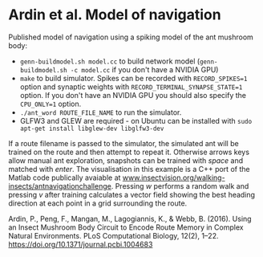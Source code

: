 # Ardin et al. Model of navigation
Published model of navigation using a spiking model of the ant mushroom body:
* ``genn-buildmodel.sh model.cc`` to build network model (``genn-buildmodel.sh -c model.cc`` if you don't have a NVIDIA GPU)
* ``make`` to build simulator. Spikes can be recorded with ``RECORD_SPIKES=1`` option and synaptic weights with ``RECORD_TERMINAL_SYNAPSE_STATE=1`` option. If you don't have an NVIDIA GPU you should also specify the ``CPU_ONLY=1`` option.
* ``./ant_word ROUTE_FILE_NAME`` to run the simulator.
* GLFW3 and GLEW are required - on Ubuntu can be installed with ``sudo apt-get install libglew-dev libglfw3-dev``

If a route filename is passed to the simulator, the simulated ant will be trained on the route and then attempt to repeat it. Otherwise arrows keys allow manual ant exploration, snapshots can be trained with _space_ and matched with _enter_. The visualisation in this example is a C++ port of the Matlab code publically avaiable at www.insectvision.org/walking-insects/antnavigationchallenge. Pressing _w_ performs a random walk and pressing _v_ after training calculates a vector field showing the best heading direction at each point in a grid surrounding the route.

Ardin, P., Peng, F., Mangan, M., Lagogiannis, K., & Webb, B. (2016). Using an Insect Mushroom Body Circuit to Encode Route Memory in Complex Natural Environments. PLoS Computational Biology, 12(2), 1–22. https://doi.org/10.1371/journal.pcbi.1004683
